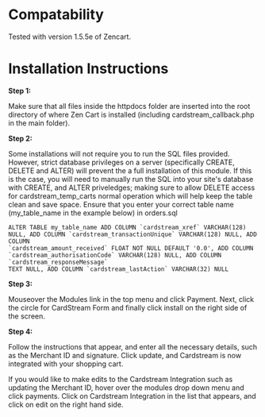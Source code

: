 Compatability
=========================

Tested with version 1.5.5e of Zencart.


Installation Instructions
=========================

**Step 1:**

Make sure that all files inside the httpdocs folder are inserted into the root directory of where Zen Cart is installed (including cardstream_callback.php in the main folder). 

**Step 2:**

Some installations will not require you to run the SQL files provided. However, strict database privileges on a server (specifically CREATE, DELETE and ALTER) will prevent the a full installation of this module. If this is the case, you will need to manually run the SQL into your site's database with CREATE, and ALTER priveledges; making sure to allow DELETE access for cardstream_temp_carts normal operation which will help keep the table clean and save space. Ensure that you enter your correct table name (my_table_name in the example below) in orders.sql 


```
ALTER TABLE my_table_name ADD COLUMN `cardstream_xref` VARCHAR(128) NULL, ADD COLUMN `cardstream_transactionUnique` VARCHAR(128) NULL, ADD COLUMN 
`cardstream_amount_received` FLOAT NOT NULL DEFAULT '0.0', ADD COLUMN `cardstream_authorisationCode` VARCHAR(128) NULL, ADD COLUMN `cardstream_responseMessage` 
TEXT NULL, ADD COLUMN `cardstream_lastAction` VARCHAR(32) NULL
```

**Step 3:**

Mouseover the Modules link in the top menu and click Payment. Next, click the circle for CardStream Form and finally click install on the right side of the screen. 

**Step 4:**

Follow the instructions that appear, and enter all the necessary details, such as the Merchant ID and signature. Click update, and Cardstream is now integrated with your shopping cart. 

If you would like to make edits to the Cardstream Integration such as updating the Merchant ID, hover over the modules drop down menu and click payments. Click on Cardstream Integration in the list that appears, and click on edit on the right hand side. 


